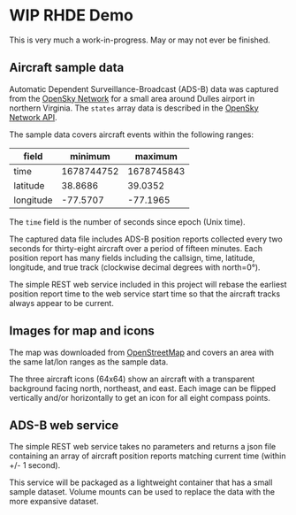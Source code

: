 # WIP RHDE Demo 
This is very much a work-in-progress. May or may not ever be finished.

## Aircraft sample data
Automatic Dependent Surveillance-Broadcast (ADS-B) data was captured
from the [OpenSky Network](https://opensky-network.org/) for a small
area around Dulles airport in northern Virginia.  The
`states` array data is described in the [OpenSky Network
API](https://openskynetwork.github.io/opensky-api/rest.html#id4).

The sample data covers aircraft events within the following ranges:

| field     | minimum    | maximum    |
| -----     | -------    | -------    |
| time      | 1678744752 | 1678745843 |
| latitude  |  38.8686   |  39.0352   |
| longitude | -77.5707   | -77.1965   |

The `time` field is the number of seconds since epoch (Unix time).

The captured data file includes ADS-B position reports collected
every two seconds for thirty-eight aircraft over a period of fifteen
minutes. Each position report has many fields including the callsign,
time, latitude, longitude, and true track (clockwise decimal degrees
with north=0&deg;).

The simple REST web service included in this project will rebase
the earliest position report time to the web service start time so
that the aircraft tracks always appear to be current.

## Images for map and icons
The map was downloaded from [OpenStreetMap](https://www.openstreetmap.org/)
and covers an area with the same lat/lon ranges as the sample data.

The three aircraft icons (64x64) show an aircraft with a transparent
background facing north, northeast, and east. Each image can be
flipped vertically and/or horizontally to get an icon for all eight
compass points.

## ADS-B web service
The simple REST web service takes no parameters and returns a json
file containing an array of aircraft position reports matching
current time (within +/- 1 second).

This service will be packaged as a lightweight container that has
a small sample dataset. Volume mounts can be used to replace the
data with the more expansive dataset.

